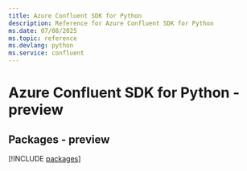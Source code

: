```yaml
---
title: Azure Confluent SDK for Python
description: Reference for Azure Confluent SDK for Python
ms.date: 07/08/2025
ms.topic: reference
ms.devlang: python
ms.service: confluent
---
```

# Azure Confluent SDK for Python - preview
## Packages - preview
[!INCLUDE [packages](confluent-index.md)]